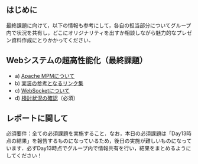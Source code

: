## はじめに

最終課題に向けて，以下の情報も参考にして，各自の担当部分についてグループ内で状況を共有し，どこにオリジナリティを出すか相談しながら魅力的なプレゼン資料作成にとりかかってください．

## Webシステムの超高性能化（最終課題）

-   a) [Apache MPMについて](./about_apache_mpm "Apache MPMについて")
-   b) [実装の参考となるリンク集](./useful_links "実装の参考となるリンク集")
-   c) [WebSocketについて](./websocket "WebSocketについて")
-   d) [検討状況の確認](./conformation_of_status "検討状況の確認")（必須）

## レポートに関して

必須要件：全ての必須課題を実施すること．なお，本日の必須課題は「Day13時点の結果」を報告するものになっているため，後日の実施が難しいものになっています．必ずDay13時点でグループ内で情報共有を行い，結果をまとめるようにしてください！